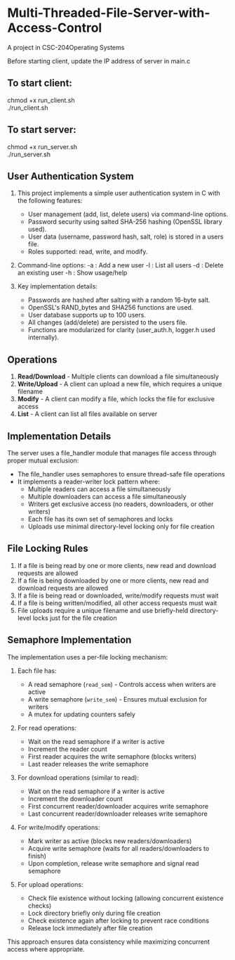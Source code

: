 # Multi-Threaded-File-Server-with-Access-Control
A project in CSC-204Operating Systems

Before starting client, update the IP address of server in main.c

## To start client: 

chmod +x run_client.sh<br>
./run_client.sh

## To start server:

chmod +x run_server.sh<br>
./run_server.sh

## User Authentication System

1. This project implements a simple user authentication system in C with the following features:
    -   User management (add, list, delete users) via command-line options.
    -   Password security using salted SHA-256 hashing (OpenSSL library used).
    -   User data (username, password hash, salt, role) is stored in a users file.
    -   Roles supported: read, write, and modify.

2. Command-line options:
    -a <username> <password> <role> : Add a new user
    -l : List all users
    -d <username> : Delete an existing user
    -h : Show usage/help

3. Key implementation details:
    -   Passwords are hashed after salting with a random 16-byte salt.
    -   OpenSSL's RAND_bytes and SHA256 functions are used.
    -   User database supports up to 100 users.
    -   All changes (add/delete) are persisted to the users file.
    -  Functions are modularized for clarity (user_auth.h, logger.h used internally).


## Operations

1. **Read/Download** - Multiple clients can download a file simultaneously
2. **Write/Upload** - A client can upload a new file, which requires a unique filename
3. **Modify** - A client can modify a file, which locks the file for exclusive access
4. **List** - A client can list all files available on server

## Implementation Details

The server uses a file_handler module that manages file access through proper mutual exclusion:

- The file_handler uses semaphores to ensure thread-safe file operations
- It implements a reader-writer lock pattern where:
  - Multiple readers can access a file simultaneously
  - Multiple downloaders can access a file simultaneously
  - Writers get exclusive access (no readers, downloaders, or other writers)
  - Each file has its own set of semaphores and locks
  - Uploads use minimal directory-level locking only for file creation

## File Locking Rules

1. If a file is being read by one or more clients, new read and download requests are allowed
2. If a file is being downloaded by one or more clients, new read and download requests are allowed
3. If a file is being read or downloaded, write/modify requests must wait
4. If a file is being written/modified, all other access requests must wait
5. File uploads require a unique filename and use briefly-held directory-level locks just for the file creation

## Semaphore Implementation

The implementation uses a per-file locking mechanism:

1. Each file has:
   - A read semaphore (`read_sem`) - Controls access when writers are active
   - A write semaphore (`write_sem`) - Ensures mutual exclusion for writers
   - A mutex for updating counters safely

2. For read operations:
   - Wait on the read semaphore if a writer is active
   - Increment the reader count
   - First reader acquires the write semaphore (blocks writers)
   - Last reader releases the write semaphore

3. For download operations (similar to read):
   - Wait on the read semaphore if a writer is active
   - Increment the downloader count
   - First concurrent reader/downloader acquires write semaphore
   - Last concurrent reader/downloader releases write semaphore

4. For write/modify operations:
   - Mark writer as active (blocks new readers/downloaders)
   - Acquire write semaphore (waits for all readers/downloaders to finish)
   - Upon completion, release write semaphore and signal read semaphore

5. For upload operations:
   - Check file existence without locking (allowing concurrent existence checks)
   - Lock directory briefly only during file creation
   - Check existence again after locking to prevent race conditions
   - Release lock immediately after file creation

This approach ensures data consistency while maximizing concurrent access where appropriate. 
